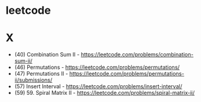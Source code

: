 # leetcode

X
=

* (40) Combination Sum II - https://leetcode.com/problems/combination-sum-ii/
* (46) Permutations - https://leetcode.com/problems/permutations/
* (47) Permutations II - https://leetcode.com/problems/permutations-ii/submissions/
* (57) Insert Interval - https://leetcode.com/problems/insert-interval/
* (59) 59. Spiral Matrix II - https://leetcode.com/problems/spiral-matrix-ii/
